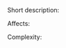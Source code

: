 Short description:

<!-- Short description in one line, right after ":" symbol -->

Affects:

<!-- Affected services in one line, right after ":" symbol -->

Complexity:

<!-- Complexity like S,M,L,XL or XXL, right after ":" symbol -->
